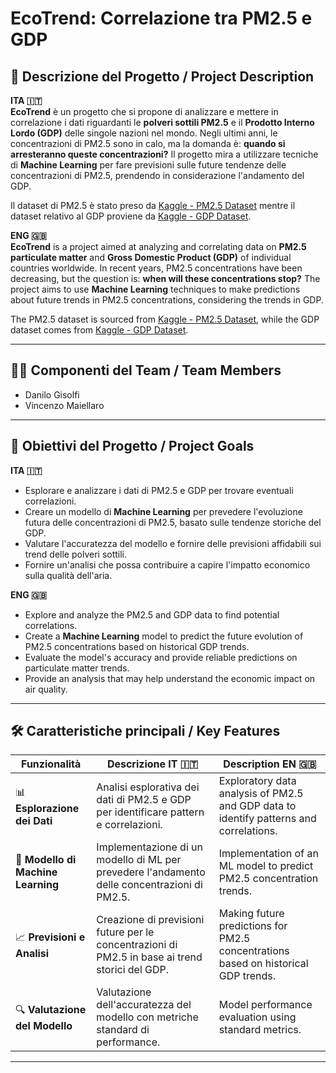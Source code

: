 # EcoTrend: Correlazione tra PM2.5 e GDP

## 🧠 Descrizione del Progetto / Project Description

**ITA 🇮🇹**  
**EcoTrend** è un progetto che si propone di analizzare e mettere in correlazione i dati riguardanti le **polveri sottili PM2.5** e il **Prodotto Interno Lordo (GDP)** delle singole nazioni nel mondo. Negli ultimi anni, le concentrazioni di PM2.5 sono in calo, ma la domanda è: **quando si arresteranno queste concentrazioni?** Il progetto mira a utilizzare tecniche di **Machine Learning** per fare previsioni sulle future tendenze delle concentrazioni di PM2.5, prendendo in considerazione l'andamento del GDP.

Il dataset di PM2.5 è stato preso da [Kaggle - PM2.5 Dataset](https://www.kaggle.com/datasets/kweinmeister/pm25-global-air-pollution-20102017) mentre il dataset relativo al GDP proviene da [Kaggle - GDP Dataset](https://www.kaggle.com/datasets/nicklitwinow/gdp-by-country).

**ENG 🇬🇧**  
**EcoTrend** is a project aimed at analyzing and correlating data on **PM2.5 particulate matter** and **Gross Domestic Product (GDP)** of individual countries worldwide. In recent years, PM2.5 concentrations have been decreasing, but the question is: **when will these concentrations stop?** The project aims to use **Machine Learning** techniques to make predictions about future trends in PM2.5 concentrations, considering the trends in GDP.

The PM2.5 dataset is sourced from [Kaggle - PM2.5 Dataset](https://www.kaggle.com/datasets/kweinmeister/pm25-global-air-pollution-20102017), while the GDP dataset comes from [Kaggle - GDP Dataset](https://www.kaggle.com/datasets/nicklitwinow/gdp-by-country).

---

## 👨‍💻 Componenti del Team / Team Members

- Danilo Gisolfi  
- Vincenzo Maiellaro  

---

## 🎯 Obiettivi del Progetto / Project Goals

**ITA 🇮🇹**
- Esplorare e analizzare i dati di PM2.5 e GDP per trovare eventuali correlazioni.
- Creare un modello di **Machine Learning** per prevedere l'evoluzione futura delle concentrazioni di PM2.5, basato sulle tendenze storiche del GDP.
- Valutare l'accuratezza del modello e fornire delle previsioni affidabili sui trend delle polveri sottili.
- Fornire un'analisi che possa contribuire a capire l'impatto economico sulla qualità dell'aria.

**ENG 🇬🇧**
- Explore and analyze the PM2.5 and GDP data to find potential correlations.
- Create a **Machine Learning** model to predict the future evolution of PM2.5 concentrations based on historical GDP trends.
- Evaluate the model's accuracy and provide reliable predictions on particulate matter trends.
- Provide an analysis that may help understand the economic impact on air quality.

---

## 🛠️ Caratteristiche principali / Key Features

| Funzionalità                          | Descrizione IT 🇮🇹                                                                  | Description EN 🇬🇧                                                                |
|---------------------------------------|-------------------------------------------------------------------------------------|----------------------------------------------------------------------------------|
| 📊 **Esplorazione dei Dati**          | Analisi esplorativa dei dati di PM2.5 e GDP per identificare pattern e correlazioni.  | Exploratory data analysis of PM2.5 and GDP data to identify patterns and correlations. |
| 🤖 **Modello di Machine Learning**    | Implementazione di un modello di ML per prevedere l'andamento delle concentrazioni di PM2.5. | Implementation of an ML model to predict PM2.5 concentration trends.             |
| 📈 **Previsioni e Analisi**           | Creazione di previsioni future per le concentrazioni di PM2.5 in base ai trend storici del GDP. | Making future predictions for PM2.5 concentrations based on historical GDP trends. |
| 🔍 **Valutazione del Modello**        | Valutazione dell'accuratezza del modello con metriche standard di performance.        | Model performance evaluation using standard metrics.                            |

---
